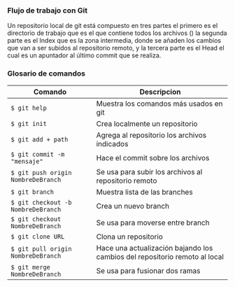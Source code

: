 ### Flujo de trabajo con Git

Un repositorio local de git está compuesto en tres partes el primero es el directorio de trabajo que es el que contiene todos los archivos () la segunda parte es el Index que es la zona intermedia, donde se añaden los cambios que van a ser subidos al repositorio remoto, y la tercera parte es el Head el cual es un apuntador al último commit que se realiza. 

### Glosario de comandos
                    
Comando | Descripcion
------------- | -------------
`$ git help`  | Muestra los comandos más usados en git
`$ git init`  | Crea localmente un repositorio
`$ git add + path ` | Agrega al repositorio los archivos indicados
`$ git commit -m "mensaje"` | Hace el commit sobre los archivos
`$ git push origin NombreDeBranch ` | Se usa para subir los archivos al repositorio remoto
`$ git branch ` | Muestra lista de las branches
`$ git checkout -b NombreDeBranch ` | Crea un nuevo branch
`$ git checkout NombreDeBranch ` | Se usa para moverse entre branch 
`$ git clone URL ` | Clona un repositorio
`$ git pull origin NombreDeBranch ` | Hace una actualización bajando los cambios del repositorio remoto al local
`$ git merge NombreDeBranch ` | Se usa para fusionar dos ramas